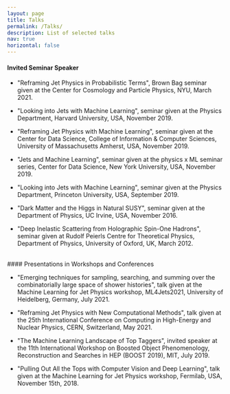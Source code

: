 ```yaml
---
layout: page
title: Talks
permalink: /Talks/
description: List of selected talks
nav: true
horizontal: false
---
```



#### Invited Seminar Speaker

* "Reframing Jet Physics in Probabilistic Terms", Brown Bag seminar given at the Center for Cosmology and Particle Physics, NYU, March 2021.

* "Looking into Jets with Machine Learning", seminar given at the Physics Department, Harvard University, USA, November 2019.

* "Reframing Jet Physics with Machine Learning", seminar given at the Center for Data Science, College of Information & Computer Sciences, University of Massachusetts Amherst, USA, November 2019.

* "Jets and Machine Learning", seminar given at the physics x ML seminar series, Center for Data Science, New York University, USA, November 2019.

* "Looking into Jets with Machine Learning", seminar given at the Physics Department, Princeton University, USA, September 2019.

* "Dark Matter and the Higgs in Natural SUSY",  seminar given at the Department of Physics, UC Irvine, USA, November 2016.

* "Deep Inelastic Scattering from Holographic Spin-One Hadrons", seminar given at Rudolf Peierls Centre for Theoretical Physics, Department of Physics, University of Oxford, UK, March 2012.

<br> 
#### Presentations in Workshops and Conferences 


* "Emerging techniques for sampling, searching, and summing over the combinatorially large space of shower histories", talk given at the Machine Learning for Jet Physics workshop, ML4Jets2021, University of Heidelberg, Germany, July 2021.

* "Reframing Jet Physics with New Computational Methods", talk given at the 25th International Conference on Computing in High-Energy and Nuclear Physics, CERN, Switzerland, May 2021.

* "The Machine Learning Landscape of Top Taggers", invited speaker at the 11th International Workshop on Boosted Object Phenomenology, Reconstruction and Searches in HEP (BOOST 2019), MIT, July 2019.

* "Pulling Out All the Tops with Computer Vision and Deep Learning",  talk given at the Machine Learning for Jet Physics workshop, Fermilab, USA, November 15th, 2018.
 

